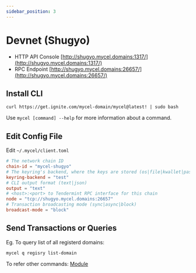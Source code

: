 ```yaml
---
sidebar_position: 3
---
```


# Devnet (Shugyo)

- HTTP API Console
  [http://shugyo.mycel.domains:1317/](http://shugyo.mycel.domains:1317/)
- RPC Endpoint
  [http://shugyo.mycel.domains:26657/](http://shugyo.mycel.domains:26657/)

## Install CLI

```
curl https://get.ignite.com/mycel-domain/mycel@latest! | sudo bash
```

Use `mycel [command] --help` for more information about a command.

## Edit Config File

Edit `~/.mycel/client.toml`

```toml
# The network chain ID
chain-id = "mycel-shugyo"
# The keyring's backend, where the keys are stored (os|file|kwallet|pass|test|memory)
keyring-backend = "test"
# CLI output format (text|json)
output = "text"
# <host>:<port> to Tendermint RPC interface for this chain
node = "tcp://shugyo.mycel.domains:26657"
# Transaction broadcasting mode (sync|async|block)
broadcast-mode = "block"
```

## Send Transactions or Queries

Eg. To query list of all registerd domains:

```
mycel q regisry list-domain
```

To refer other commands:
[Module](modules)

